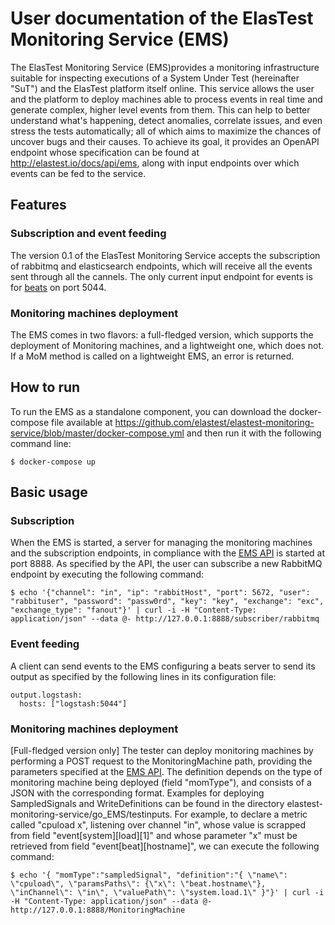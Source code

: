 # User documentation of the ElasTest Monitoring Service (EMS)

The ElasTest Monitoring Service (EMS)provides a monitoring infrastructure suitable for inspecting executions of a System Under Test (hereinafter "SuT") and the ElasTest platform itself online.
This service allows the user and the platform to deploy machines able to process events in real time and generate complex, higher level events from them. This can help to better understand what's happening, detect anomalies, correlate issues, and even stress the tests automatically; all of which aims to maximize the chances of uncover bugs and their causes.
To achieve its goal, it provides an OpenAPI endpoint whose specification can be found at http://elastest.io/docs/api/ems, along with input endpoints over which events can be fed to the service.

## Features
### Subscription and event feeding
The version 0.1 of the ElasTest Monitoring Service accepts the subscription of rabbitmq and elasticsearch endpoints, which will receive all the events sent through all the cannels.
The only current input endpoint for events is for [beats](https://www.elastic.co/products/beats) on port 5044.
### Monitoring machines deployment
The EMS comes in two flavors: a full-fledged version, which supports the deployment of Monitoring machines, and a lightweight one, which does not. If a MoM method is called on a lightweight EMS, an error is returned.

## How to run

To run the EMS as a standalone component, you can download the docker-compose file available at https://github.com/elastest/elastest-monitoring-service/blob/master/docker-compose.yml and then run it with the following command line:
```
$ docker-compose up
```

## Basic usage

### Subscription

When the EMS is started, a server for managing the monitoring machines and the subscription endpoints, in compliance with the [EMS API](http://elastest.io/docs/api/ems) is started at port 8888.
As specified by the API, the user can subscribe a new RabbitMQ endpoint by executing the following command:
```
$ echo '{"channel": "in", "ip": "rabbitHost", "port": 5672, "user": "rabbituser", "password": "passw0rd", "key": "key", "exchange": "exc", "exchange_type": "fanout"}' | curl -i -H "Content-Type: application/json" --data @- http://127.0.0.1:8888/subscriber/rabbitmq
```

### Event feeding

A client can send events to the EMS configuring a beats server to send its output as specified by the following lines in its configuration file:
```
output.logstash:
  hosts: ["logstash:5044"]
```

### Monitoring machines deployment
[Full-fledged version only]
The tester can deploy monitoring machines by performing a POST request to the MonitoringMachine path, providing the parameters specified at the [EMS API](http://elastest.io/docs/api/ems). The definition depends on the type of monitoring machine being deployed (field "momType"), and consists of a JSON with the corresponding format.
Examples for deploying SampledSignals and WriteDefinitions can be found in the directory elastest-monitoring-service/go\_EMS/testinputs. For example, to declare a metric called "cpuload x", listening over channel "in", whose value is scrapped from field "event[system][load][1]" and whose parameter "x" must be retrieved from field "event[beat][hostname]", we can execute the following command:
```
$ echo '{ "momType":"sampledSignal", "definition":"{ \"name\": \"cpuload\", \"paramsPaths\": {\"x\": \"beat.hostname\"}, \"inChannel\": \"in\", \"valuePath\": \"system.load.1\" }"}' | curl -i -H "Content-Type: application/json" --data @- http://127.0.0.1:8888/MonitoringMachine
```


